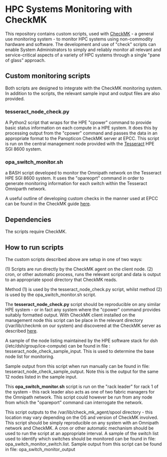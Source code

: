 # HPC Systems Monitoring with CheckMK

This repository contains custom scripts, used with [CheckMK](https://checkmk.com/) - a general use monitoring system - to monitor HPC systems using non-commodity hardware and software. The development and use of "check" scripts can enable System Administrators to simply and reliably monitor all relevant and service-critical aspects of a variety of HPC systems through a single "pane of glass" approach. 

## Custom monitoring scripts
Both scripts are designed to integrate with the CheckMK monitoring system. In addition to the scripts, the relevant sample input and output files are also provided. 

### tesseract_node_check.py
A Python2 script that wraps for the HPE "cpower" command to provide basic status information on each compute in a HPE system. It does this by processing output from the "cpower" command and passes the data in an appropriate format to the Panopticon CheckMK server at EPCC. This script is run on the central management node provided with the [Tesseract](https://dirac.ac.uk/resources/) HPE SGI 8600 system.

### opa_switch_monitor.sh
a BASH script developed to monitor the Omnipath network on the Tesseract HPE SGI 8600 system. It uses the "opareoprt" command in order to generate monitoring information for each switch within the Tesseract Omniparth network. 

A useful outline of developing custom checks in the manner used at EPCC can be found in the CheckMK guide [here](https://checkmk.com/cms_localchecks.html).

## Dependencies
The scripts require CheckMK.

## How to run scripts
The custom scripts described above are setup in one of two ways:

(1) Scripts are run directly by the CheckMK agent on the client node.
(2) cron, or other automatic process, runs the relevant script and data is output to an appropriate spool directory that CheckMK reads.

Method (1) is used by the tesseract_node_check.py script, whilst method (2) is used by the opa_switch_monitor.sh script.

The **tesseract_node_check.py** script should be reproducible on any similar HPE system - or in fact any system where the "cpower" command provides suitably formatted output. With CheckMK client installed on the management node this script can be place in the relevant directory (/var/lib/checkmk on our system) and discovered at the CheckMK server as described [here](https://checkmk.com/cms_localchecks.html). 

A sample of the node listing maintained by the HPE software stack for dsh (/etc/dsh/group/ice-compute) can be found in file : tesseract_node_check_sample_input. This is used to determine the base node list for monitoring. 

Sample output from this script when run manually can be found in file: tesseract_node_check_sample_output. Note this is the output for the same 12 nodes listed in the sample input.

This **opa_switch_monitor.sh** script is run on the "rack leader" for rack 1 of the system - this rack leader also acts as one of two fabric managers for the Omnipath network. This script could however be run from any node from which the "opareport" command can interrogate the network. 

This script outputs to the /var/lib/check\_mk\_agent/spool directory - this location may vary depending on the OS and version of CheckMK involved. This script should be simply reproducible on any system with an Omnipath network and CheckMK. A cron or other automatic mechanism should be used to run the script at an appropriate interval. A sample of the switch list used to identify which switches should be monitored can be found in file: opa_switch_monitor_switch.list. Sample output from this script can be found in file: opa_switch_monitor_output



